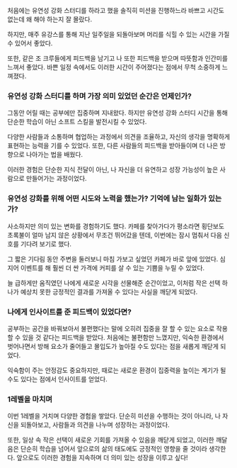처음에는 유연성 강화 스터디를 하라고 했을 솔직히 미션을 진행하느라 바쁘고 시간도 없는데 왜 해야 하는지 잘 몰랐다. 

하지만, 매주 유강스를 통해 지난 일주일을 되돌아보며 머리를 식힐 수 있는 시간을 가질 수 있어서 좋았다.

또한, 같은 조 크루들에게 피드백을 남기고 나 또한 피드백을 받으며 따뜻함과 인간미를 느껴서 좋았다. 바쁜 일정 속에서도 이러한 시간이 주어졌다는 점에서 무척 소중하게 느껴졌다.

### 유연성 강화 스터디를 하며 가장 의미 있었던 순간은 언제인가?

그동안 어릴 때는 공부에만 집중하며 지내왔다. 하지만 유연성 강화 스터디 시간을 통해 단순한 학습이 아닌 소프트 스킬을 발전시킬 수 있었다.

다양한 사람들과 소통하며 협업하는 과정에서 의견을 조율하고, 자신의 생각을 명확하게 표현하는 능력을 기를 수 있었다. 또한, 다른 사람들의 피드백을 받아들이며 더 나은 방향으로 나아가는 법을 배웠다. 

이러한 경험은 단순한 지식 전달이 아닌, 나 자신을 더 유연하고 성장 가능성이 높은 사람으로 만들어가는 과정이었다.

### 유연성 강화를 위해 어떤 시도와 노력을 했는가? 기억에 남는 일화가 있는가?

사소하지만 의미 있는 변화를 경험하기도 했다. 카페를 찾아가다가 평소라면 횡단보도 초록불이 얼마 남지 않은 상황에서 무조건 뛰어갔을 텐데, 이번에는 잠시 멈춰서 다음 신호를 기다려 보기로 했다.

그 짧은 기다림 동안 주변을 둘러보니 마침 가보고 싶었던 카페가 바로 앞에 있었다. 심지어 이벤트를 해 훨씬 더 싼 가격에 커피를 살 수 있는 기쁨을 누릴 수 있었다.

늘 급하게만 움직였던 나에게 새로운 시각을 선물해준 순간이었고, 이처럼 작은 선택 하나가 예상치 못한 긍정적인 결과를 가져올 수 있다는 사실을 깨닫게 되었다.

### 나에게 인사이트를 준 피드백이 있었다면?

공부하는 공간을 바꿔보아서 불편했다는 말에 오히려 집중을 잘 할 수 있는 요소로 작용할 수 있을 것 같다는 피드백을 받았다. 처음에는 불편함만 느꼈지만, 익숙한 환경에서 벗어나면서 방해 요소가 줄어들고 몰입도가
높아질 수도 있다는 점을 새롭게 깨닫게 되었다.

익숙함이 주는 안정감도 중요하지만, 때로는 새로운 환경이 집중력을 높이는 계기가 될 수도 있다는 점에서 인사이트를 얻었다.

### 1레벨을 마치며

이번 1레벨을 거치며 다양한 경험을 쌓았다. 단순히 미션을 수행하는 것이 아니라, 나 자신을 되돌아보고, 사람들과 의견을 나누며 성장하는 과정이었다. 

또한, 일상 속 작은 선택이 새로운 기회를 가져올 수 있음을 깨닫게 되었고, 이러한 깨달음은 단순히 학습을 넘어서 앞으로의 삶의 태도에도 긍정적인 영향을 줄 것이라 생각한다. 앞으로도 이러한 경험을 지속하며 더 의미 있는 성장을 이루고 싶다!
